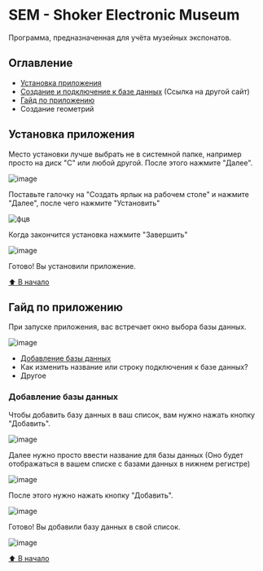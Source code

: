 # SEM - Shoker Electronic Museum
Программа, предназначенная для учёта музейных экспонатов.

## Оглавление
- [Установка приложения](#установка-приложения)
- [Создание и подключение к базе данных](https://scribehow.com/shared/Mongodb_Podklyuchenie_k_baze_dannyh__G29hF1GYQA6d9YGQwuXnow) (Ссылка на другой сайт)
- [Гайд по приложению](#гайд-по-приложению)
- Создание геометрий


## Установка приложения

Место установки лучше выбрать не в системной папке, например просто на диск "C" или любой другой. После этого нажмите "Далее".

![image](https://user-images.githubusercontent.com/66993983/151669045-34952170-be6f-49bb-a6c6-611a549d503f.png)

Поставьте галочку на "Создать ярлык на рабочем столе" и нажмите "Далее", после чего нажмите "Установить"

![фцв](https://user-images.githubusercontent.com/66993983/151669097-8db06bea-da33-4389-b963-36ec80731020.png)

Когда закончится установка нажмите "Завершить"

![image](https://user-images.githubusercontent.com/66993983/151669329-e814895c-4f87-4073-8236-d258bef261be.png)

Готово! Вы установили приложение.

[:arrow_up: В начало](#sem---shoker-electronic-museum)

## Гайд по приложению

При запуске приложения, вас встречает окно выбора базы данных.

![image](https://user-images.githubusercontent.com/66993983/151669687-ad556f99-aae8-4a23-aa05-bc979a1308b8.png)

* [Добавление базы данных](#добавление-базы-данных)
* Как изменить название или строку подключения к базе данных?
* Другое

### Добавление базы данных

Чтобы добавить базу данных в ваш список, вам нужно нажать кнопку "Добавить".

![image](https://user-images.githubusercontent.com/66993983/151669830-2613e1ef-2528-443d-8355-51b847a7269d.png)

Далее нужно просто ввести название для базы данных (Оно будет отображаться в вашем списке с базами данных в нижнем регистре)

![image](https://user-images.githubusercontent.com/66993983/151669875-7b12f1be-9b66-48dd-b7a7-8d23c21293df.png)

После этого нужно нажать кнопку "Добавить".

![image](https://user-images.githubusercontent.com/66993983/151669924-56fa130e-6248-4317-a125-b82d208c3571.png)

Готово! Вы добавили базу данных в свой список.

![image](https://user-images.githubusercontent.com/66993983/151670040-f923b57b-f4f6-49de-b55f-ba048766b0ea.png)

[:arrow_up: В начало](#sem---shoker-electronic-museum)
